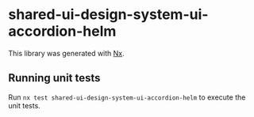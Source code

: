# shared-ui-design-system-ui-accordion-helm

This library was generated with [Nx](https://nx.dev).


## Running unit tests

Run `nx test shared-ui-design-system-ui-accordion-helm` to execute the unit tests.

